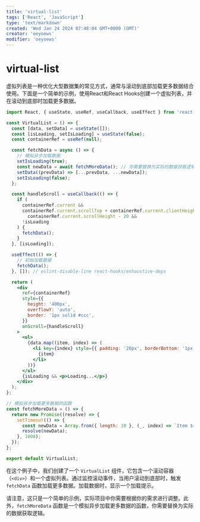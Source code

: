 ```yaml
---
title: 'virtual-list'
tags: ['React', 'JavaScript']
type: 'text/markdown'
created: 'Wed Jan 24 2024 07:48:04 GMT+0000 (GMT)'
creator: 'oeyoews'
modifier: 'oeyoews'
---
```


# virtual-list

虚拟列表是一种优化大型数据集的常见方式，通常与滚动到底部加载更多数据结合使用。下面是一个简单的示例，使用React和React Hooks创建一个虚拟列表，并在滚动到底部时加载更多数据。

```jsx
import React, { useState, useRef, useCallback, useEffect } from 'react';

const VirtualList = () => {
  const [data, setData] = useState([]);
  const [isLoading, setIsLoading] = useState(false);
  const containerRef = useRef(null);

  const fetchData = async () => {
    // 模拟异步加载数据
    setIsLoading(true);
    const newData = await fetchMoreData(); // 你需要替换为实际的数据获取逻辑
    setData((prevData) => [...prevData, ...newData]);
    setIsLoading(false);
  };

  const handleScroll = useCallback(() => {
    if (
      containerRef.current &&
      containerRef.current.scrollTop + containerRef.current.clientHeight >=
        containerRef.current.scrollHeight - 20 &&
      !isLoading
    ) {
      fetchData();
    }
  }, [isLoading]);

  useEffect(() => {
    // 初始加载数据
    fetchData();
  }, []); // eslint-disable-line react-hooks/exhaustive-deps

  return (
    <div
      ref={containerRef}
      style={{
        height: '400px',
        overflowY: 'auto',
        border: '1px solid #ccc',
      }}
      onScroll={handleScroll}
    >
      <ul>
        {data.map((item, index) => (
          <li key={index} style={{ padding: '20px', borderBottom: '1px solid #ddd' }}>
            {item}
          </li>
        ))}
      </ul>
      {isLoading && <p>Loading...</p>}
    </div>
  );
};

// 模拟异步加载更多数据的函数
const fetchMoreData = () => {
  return new Promise((resolve) => {
    setTimeout(() => {
      const newData = Array.from({ length: 10 }, (_, index) => `Item ${index}`);
      resolve(newData);
    }, 1000);
  });
};

export default VirtualList;
```

在这个例子中，我们创建了一个 `VirtualList` 组件，它包含一个滚动容器（`<div>`）和一个虚拟列表。通过监控滚动事件，当用户滚动到底部时，触发 `fetchData` 函数加载更多数据。加载数据时，显示一个加载提示。

请注意，这只是一个简单的示例，实际项目中你需要根据你的需求进行调整。此外，`fetchMoreData` 函数是一个模拟异步加载更多数据的函数，你需要替换为实际的数据获取逻辑。
